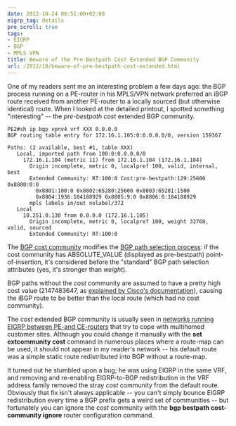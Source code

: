 ```yaml
---
date: 2012-10-24 06:51:00+02:00
eigrp_tag: details
pre_scroll: true
tags:
- EIGRP
- BGP
- MPLS VPN
title: Beware of the Pre-Bestpath Cost Extended BGP Community
url: /2012/10/beware-of-pre-bestpath-cost-extended.html
---
```

One of my readers sent me an interesting problem a few days ago: the BGP process running on a PE-router in his MPLS/VPN network preferred an iBGP route received from another PE-router to a locally sourced (but otherwise identical) route. When I looked at the detailed printout, I spotted something "interesting" -- the *pre-bestpath cost* extended BGP community.
<!--more-->
``` code
PE2#sh ip bgp vpnv4 vrf XXX 0.0.0.0 
BGP routing table entry for 172.16.1.105:0:0.0.0.0/0, version 159367 

Paths: (2 available, best #1, table XXX) 
   Local, imported path from 100:0:0.0.0.0/0 
     172.16.1.104 (metric 11) from 172.16.1.104 (172.16.1.104) 
       Origin incomplete, metric 0, localpref 100, valid, internal, best 
       Extended Community: RT:100:0 Cost:pre-bestpath:129:25600 0x8800:0:0 
         0x8801:100:0 0x8802:65280:25600 0x8803:65281:1500 
         0x8804:1936:184188929 0x8805:9:0 0x8806:0:184188929
       mpls labels in/out nolabel/372
   Local 
     10.251.0.130 from 0.0.0.0 (172.16.1.105) 
       Origin incomplete, metric 0, localpref 100, weight 32768, valid, sourced 
       Extended Community: RT:100:0 
```

The [BGP cost community](http://tools.ietf.org/html/draft-retana-bgp-custom-decision-02) modifies the [BGP path selection process](http://21500.net/?p=336): if the cost community has ABSOLUTE_VALUE (displayed as pre-bestpath) point-of-insertion, it's considered before the "standard" BGP path selection attributes (yes, it's stronger than *weight*).

BGP paths without the *cost* community are assumed to have a pretty high cost value (2147483647, as [explained by Cisco's documentation](http://www.cisco.com/en/US/docs/ios/12_0s/feature/guide/s_bgpcc.html)), causing the iBGP route to be better than the local route (which had no cost community).

The *cost* extended BGP community is usually seen in [networks running EIGRP between PE-and CE-routers](/2008/07/multihomed-eigrp-sites-in-mpls-vpn.html) that try to cope with multihomed customer sites. Although you could change it manually with the **set extcommunity cost** command in numerous places where a route-map can be used, it should not appear in my reader's network -- his default route was a simple static route redistributed into BGP without a route-map.

It turned out he stumbled upon a bug; he was using EIGRP in the same VRF, and removing and re-enabling EIGRP-to-BGP redistribution in the VRF address family removed the stray *cost* community from the default route. Obviously that fix isn't always applicable -- you can't simply bounce EIGRP redistribution every time a BGP prefix gets a weird set of communities -- but fortunately you can ignore the *cost* community with the **bgp bestpath cost-community ignore** router configuration command.
